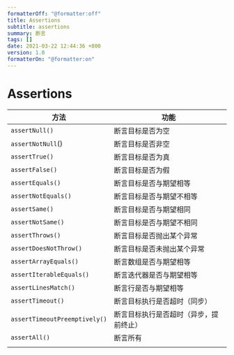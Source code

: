```yaml
---
formatterOff: "@formatter:off"
title: Assertions 
subtitle: assertions 
summary: 断言 
tags: [] 
date: 2021-03-22 12:44:36 +800 
version: 1.0
formatterOn: "@formatter:on"
---
```


# Assertions



| 方法                          | 功能                                   |
| ----------------------------- | -------------------------------------- |
| `assertNull()`                | 断言目标是否为空                       |
| `assertNotNull`()             | 断言目标是否非空                       |
| `assertTrue()`                | 断言目标是否为真                       |
| `assertFalse()`               | 断言目标是否为假                       |
| `assertEquals()`              | 断言目标是否与期望相等                 |
| `assertNotEquals()`           | 断言目标是否与期望不相等               |
| `assertSame()`                | 断言目标是否与期望相同                 |
| `assertNotSame()`             | 断言目标是否与期望不相同               |
| `assertThrows()`              | 断言目标是否抛出某个异常               |
| `assertDoesNotThrow()`        | 断言目标是否未抛出某个异常             |
| `assertArrayEquals()`         | 断言数组是否与期望相等                 |
| `assertIterableEquals()`      | 断言迭代器是否与期望相等               |
| `assertLinesMatch()`          | 断言行是否与期望相等                   |
| `assertTimeout()`             | 断言目标执行是否超时（同步）           |
| `assertTimeoutPreemptively()` | 断言目标执行是否超时（异步，提前终止） |
| `assertAll()`                 | 断言所有                               |
|                               |                                        |

